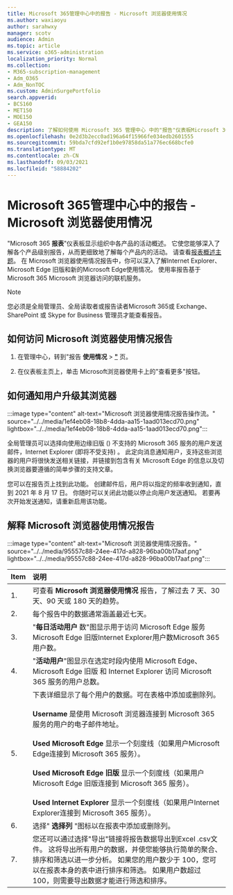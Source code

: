 ```yaml
---
title: Microsoft 365管理中心中的报告 - Microsoft 浏览器使用情况
ms.author: waxiaoyu
author: sarahwxy
manager: scotv
audience: Admin
ms.topic: article
ms.service: o365-administration
localization_priority: Normal
ms.collection:
- M365-subscription-management
- Adm_O365
- Adm_NonTOC
ms.custom: AdminSurgePortfolio
search.appverid:
- BCS160
- MET150
- MOE150
- GEA150
description: 了解如何使用 Microsoft 365 管理中心 中的"报告"仪表板Microsoft 365 Microsoft 浏览器使用情况Microsoft 365 管理中心。
ms.openlocfilehash: 0e2d3b2ecc0ad196a64f15966fe034edb2601555
ms.sourcegitcommit: 59bda7cfd92ef1b0e97858da51a776ec668bcfe0
ms.translationtype: MT
ms.contentlocale: zh-CN
ms.lasthandoff: 09/03/2021
ms.locfileid: "58884202"
---
```

# <a name="microsoft-365-reports-in-the-admin-center---microsoft-browser-usage"></a>Microsoft 365管理中心中的报告 - Microsoft 浏览器使用情况

"Microsoft 365 **报表**"仪表板显示组织中各产品的活动概述。 它使您能够深入了解各个产品级别报告，从而更细致地了解每个产品内的活动。 请查看[报表概述主题](activity-reports.md)。 在 Microsoft 浏览器使用情况报告中，你可以深入了解Internet Explorer、Microsoft Edge 旧版和新的Microsoft Edge使用情况。 使用率报告基于Microsoft 365 Microsoft 浏览器访问的联机服务。

> [!NOTE]
> 您必须是全局管理员、全局读取者或报告读者Microsoft 365或 Exchange、SharePoint 或 Skype for Business 管理员才能查看报告。

## <a name="how-to-get-to-the-microsoft-browser-usage-report"></a>如何访问 Microsoft 浏览器使用情况报告

1. 在管理中心，转到"报告 **使用情况** \> <b><a href="https://go.microsoft.com/fwlink/p/?linkid=2074756" target="_blank">"</a></b> 页。

2. 在仪表板主页上，单击 Microsoft浏览器使用卡上的"查看更多"按钮。

## <a name="how-to-notify-users-to-upgrade-their-browser"></a>如何通知用户升级其浏览器

:::image type="content" alt-text="Microsoft 浏览器使用情况报告操作流。" source="../../media/1ef4eb08-18b8-4dda-aa15-1aad013ecd70.png" lightbox="../../media/1ef4eb08-18b8-4dda-aa15-1aad013ecd70.png":::

全局管理员可以选择向使用边缘旧版 () 不支持的 Microsoft 365 服务的用户发送邮件，Internet Explorer (即将不受支持) 。 此定向消息通知用户，支持这些浏览器的用户将很快发送相关链接，并链接到包含有关 Microsoft Edge 的信息以及切换浏览器要遵循的简单步骤的支持文章。 

您可以在报告页上找到此功能。 创建邮件后，用户将以指定的频率收到通知，直到 2021 年 8 月 17 日。 你随时可以关闭此功能以停止向用户发送通知。 若要再次开始发送通知，请重新启用该功能。

## <a name="interpret-the-microsoft-browser-usage-report"></a>解释 Microsoft 浏览器使用情况报告

:::image type="content" alt-text="Microsoft 浏览器使用情况报告。" source="../../media/95557c88-24ee-417d-a828-96ba00b17aaf.png" lightbox="../../media/95557c88-24ee-417d-a828-96ba00b17aaf.png":::

|Item|说明|
|:-----|:-----|
|1. |可查看 **Microsoft 浏览器使用情况** 报告，了解过去 7 天、30 天、90 天或 180 天的趋势。 |
|2. |每个报告中的数据通常涵盖最近七天。 |
|3. |"**每日活动用户** 数"图显示用于访问 Microsoft Edge 服务Microsoft Edge 旧版Internet Explorer用户数Microsoft 365用户数。 |
|4. |"**活动用户**"图显示在选定时段内使用 Microsoft Edge、Microsoft Edge 旧版 和 Internet Explorer 访问 Microsoft 365 服务的用户总数。 |
|5. |下表详细显示了每个用户的数据。可在表格中添加或删除列。  <br/><br/>**Username** 是使用 Microsoft 浏览器连接到 Microsoft 365 服务的用户的电子邮件地址。<br><br/>**Used Microsoft Edge** 显示一个刻度线（如果用户Microsoft Edge连接到 Microsoft 365 服务）。<br/><br/>**Used Microsoft Edge 旧版** 显示一个刻度线（如果用户Microsoft Edge 旧版连接到 Microsoft 365 服务）。<br/><br/>**Used Internet Explorer** 显示一个刻度线（如果用户Internet Explorer连接到 Microsoft 365 服务）。 |
|6. |选择" **选择列** "图标以在报表中添加或删除列。|
|7. |您还可以通过选择"导出"链接将报告数据导出到Excel .csv文件。  这将导出所有用户的数据，并使您能够执行简单的聚合、排序和筛选以进一步分析。 如果您的用户数少于 100，您可以在报表本身的表中进行排序和筛选。 如果用户数超过 100，则需要导出数据才能进行筛选和排序。|
